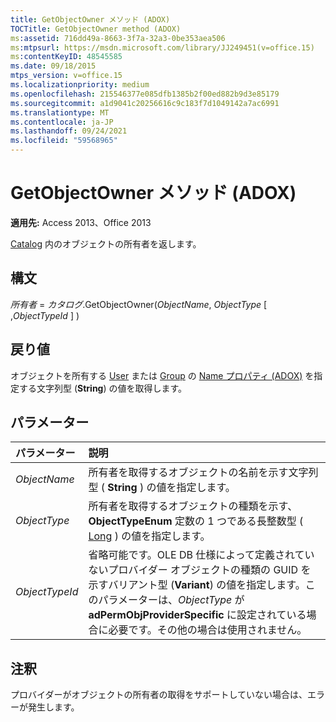 ```yaml
---
title: GetObjectOwner メソッド (ADOX)
TOCTitle: GetObjectOwner method (ADOX)
ms:assetid: 716dd49a-8663-3f7a-32a3-0be353aea506
ms:mtpsurl: https://msdn.microsoft.com/library/JJ249451(v=office.15)
ms:contentKeyID: 48545585
ms.date: 09/18/2015
mtps_version: v=office.15
ms.localizationpriority: medium
ms.openlocfilehash: 215546377e085dfb1385b2f00ed882b9d3e85179
ms.sourcegitcommit: a1d9041c20256616c9c183f7d1049142a7ac6991
ms.translationtype: MT
ms.contentlocale: ja-JP
ms.lasthandoff: 09/24/2021
ms.locfileid: "59568965"
---
```

# <a name="getobjectowner-method-adox"></a>GetObjectOwner メソッド (ADOX)

**適用先:** Access 2013、Office 2013

[Catalog](catalog-object-adox.md) 内のオブジェクトの所有者を返します。

## <a name="syntax"></a>構文

*所有者*  = *カタログ*.GetObjectOwner(*ObjectName*, *ObjectType* \[ ,*ObjectTypeId* \] )

## <a name="return-value"></a>戻り値

オブジェクトを所有する [User](user-object-adox.md) または [Group](group-object-adox.md) の [Name プロパティ (ADOX)](name-property-adox.md) を指定する文字列型 (**String**) の値を取得します。

## <a name="parameters"></a>パラメーター

|パラメーター|説明|
|:--------|:----------|
|*ObjectName* |所有者を取得するオブジェクトの名前を示す文字列型 ( **String** ) の値を指定します。|
|*ObjectType* |所有者を取得するオブジェクトの種類を示す、**ObjectTypeEnum** 定数の 1 つである長整数型 ( [Long](objecttypeenum.md) ) の値を指定します。|
|*ObjectTypeId* |省略可能です。OLE DB 仕様によって定義されていないプロバイダー オブジェクトの種類の GUID を示すバリアント型 (**Variant**) の値を指定します。このパラメーターは、*ObjectType* が **adPermObjProviderSpecific** に設定されている場合に必要です。その他の場合は使用されません。|

## <a name="remarks"></a>注釈

プロバイダーがオブジェクトの所有者の取得をサポートしていない場合は、エラーが発生します。


